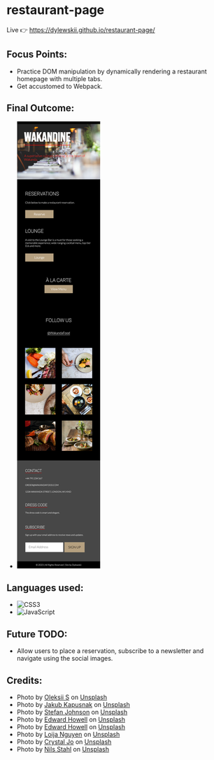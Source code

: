 # restaurant-page

Live 👉 https://dylewskii.github.io/restaurant-page/

## Focus Points:
- Practice DOM manipulation by dynamically rendering a restaurant homepage with multiple tabs.
- Get accustomed to Webpack.

## Final Outcome:
- ![project outcome](/src/assets/images/restaurant-page-final.png)

## Languages used:
- ![CSS3](https://img.shields.io/badge/css3-%231572B6.svg?style=for-the-badge&logo=css3&logoColor=white)   
- ![JavaScript](https://img.shields.io/badge/javascript-%23323330.svg?style=for-the-badge&logo=javascript&logoColor=%23F7DF1E)

## Future TODO:
- Allow users to place a reservation, subscribe to a newsletter and navigate using the social images.


## Credits:
- Photo by <a href="https://unsplash.com/@wonderland8?utm_content=creditCopyText&utm_medium=referral&utm_source=unsplash">Oleksii S</a> on <a href="https://unsplash.com/photos/clear-drinking-glasses-on-table-85QELRMFdBM?utm_content=creditCopyText&utm_medium=referral&utm_source=unsplash">Unsplash</a>
- Photo by <a href="https://unsplash.com/@foodiesfeed?utm_content=creditCopyText&utm_medium=referral&utm_source=unsplash">Jakub Kapusnak</a> on <a href="https://unsplash.com/photos/multiple-dishes-field-bowls-on-table-4f4YZfDMLeU?utm_content=creditCopyText&utm_medium=referral&utm_source=unsplash">Unsplash</a>
- Photo by <a href="https://unsplash.com/@stefanjonhson?utm_content=creditCopyText&utm_medium=referral&utm_source=unsplash">Stefan Johnson</a> on <a href="https://unsplash.com/photos/mixed-fruits-served-on-ceramic-plates-xIFbDeGcy44?utm_content=creditCopyText&utm_medium=referral&utm_source=unsplash">Unsplash</a>
- Photo by <a href="https://unsplash.com/@edwardhowellphotography?utm_content=creditCopyText&utm_medium=referral&utm_source=unsplash">Edward Howell</a> on <a href="https://unsplash.com/photos/cooked-food-on-white-ceramic-plate-vvUy1hWVYEA?utm_content=creditCopyText&utm_medium=referral&utm_source=unsplash">Unsplash</a>
- Photo by <a href="https://unsplash.com/@edwardhowellphotography?utm_content=creditCopyText&utm_medium=referral&utm_source=unsplash">Edward Howell</a> on <a href="https://unsplash.com/photos/person-holding-stainless-steel-fork-R8HoXig87p8?utm_content=creditCopyText&utm_medium=referral&utm_source=unsplash">Unsplash</a>
- Photo by <a href="https://unsplash.com/@loija?utm_content=creditCopyText&utm_medium=referral&utm_source=unsplash">Loija Nguyen</a> on <a href="https://unsplash.com/photos/slice-of-meat-on-plate-Lf2dvyS-d2E?utm_content=creditCopyText&utm_medium=referral&utm_source=unsplash">Unsplash</a>
- Photo by <a href="https://unsplash.com/@crystalsjo?utm_content=creditCopyText&utm_medium=referral&utm_source=unsplash">Crystal Jo</a> on <a href="https://unsplash.com/photos/cooked-food-with-sliced-carrots-and-green-vegetable-vNx8_wOiWSQ?utm_content=creditCopyText&utm_medium=referral&utm_source=unsplash">Unsplash</a>
- Photo by <a href="https://unsplash.com/@nilsjakob?utm_content=creditCopyText&utm_medium=referral&utm_source=unsplash">Nils Stahl</a> on <a href="https://unsplash.com/photos/focused-photo-of-wine-glasses-lined-on-table-BCkLxilDvJU?utm_content=creditCopyText&utm_medium=referral&utm_source=unsplash">Unsplash</a>
  